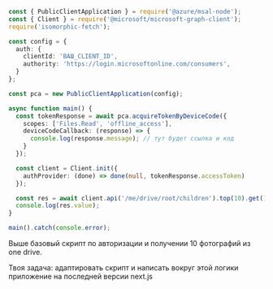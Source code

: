 ```typescript
const { PublicClientApplication } = require('@azure/msal-node');
const { Client } = require('@microsoft/microsoft-graph-client');
require('isomorphic-fetch');

const config = {
  auth: {
    clientId: 'ВАШ_CLIENT_ID',
    authority: 'https://login.microsoftonline.com/consumers',
  }
};

const pca = new PublicClientApplication(config);

async function main() {
  const tokenResponse = await pca.acquireTokenByDeviceCode({
    scopes: ['Files.Read', 'offline_access'],
    deviceCodeCallback: (response) => {
      console.log(response.message); // тут будет ссылка и код
    }
  });

  const client = Client.init({
    authProvider: (done) => done(null, tokenResponse.accessToken)
  });

  const res = await client.api('/me/drive/root/children').top(10).get();
  console.log(res.value);
}

main().catch(console.error);
```

Выше базовый скрипт по авторизации и получении 10 фотографий из one drive.

Твоя задача: адаптировать скрипт и написать вокруг этой логики приложение на последней версии next.js
